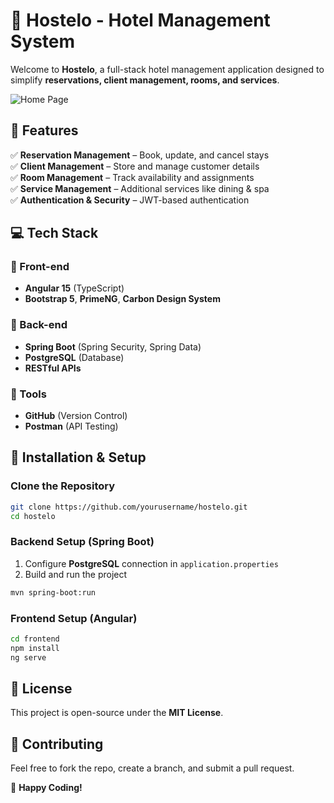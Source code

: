 # 🏨 Hostelo - Hotel Management System

Welcome to **Hostelo**, a full-stack hotel management application designed to simplify **reservations, client management, rooms, and services**.

![Home Page](https://github.com/user-attachments/assets/75aa3509-ffde-47c9-9991-233e13ef4230)


## 🚀 Features
✅ **Reservation Management** – Book, update, and cancel stays  
✅ **Client Management** – Store and manage customer details  
✅ **Room Management** – Track availability and assignments  
✅ **Service Management** – Additional services like dining & spa  
✅ **Authentication & Security** – JWT-based authentication  

## 💻 Tech Stack
### 🔹 Front-end
- **Angular 15** (TypeScript)
- **Bootstrap 5**, **PrimeNG**, **Carbon Design System**

### 🔹 Back-end
- **Spring Boot** (Spring Security, Spring Data)
- **PostgreSQL** (Database)
- **RESTful APIs**

### 🔹 Tools
- **GitHub** (Version Control)
- **Postman** (API Testing)

## 📂 Installation & Setup

### Clone the Repository
```bash
git clone https://github.com/yourusername/hostelo.git
cd hostelo
```

### Backend Setup (Spring Boot)
1. Configure **PostgreSQL** connection in `application.properties`  
2. Build and run the project  
```bash
mvn spring-boot:run
```

### Frontend Setup (Angular)
```bash
cd frontend
npm install
ng serve
```

## 📜 License
This project is open-source under the **MIT License**.

## 🤝 Contributing
Feel free to fork the repo, create a branch, and submit a pull request.

🚀 **Happy Coding!**
